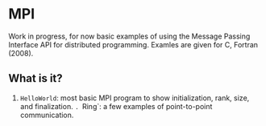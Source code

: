 MPI
===

Work in progress, for now basic examples of using the Message Passing
Interface API for distributed programming.  Examles are given for C,
Fortran (2008).

What is it?
-----------
1. `HelloWorld`: most basic MPI program to show initialization, rank, size,
    and finalization.
`. `Ring`: a few examples of point-to-point communication.
